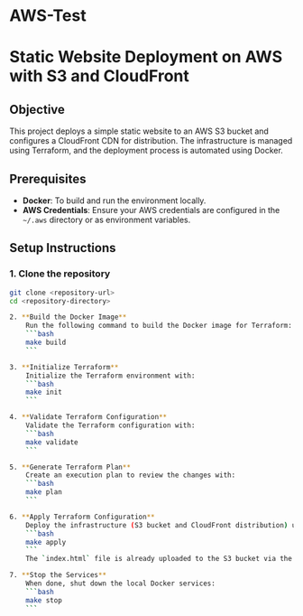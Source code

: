 # AWS-Test
# Static Website Deployment on AWS with S3 and CloudFront

## Objective
This project deploys a simple static website to an AWS S3 bucket and configures a CloudFront CDN for distribution. The infrastructure is managed using Terraform, and the deployment process is automated using Docker.

## Prerequisites
- **Docker**: To build and run the environment locally.
- **AWS Credentials**: Ensure your AWS credentials are configured in the `~/.aws` directory or as environment variables.

## Setup Instructions

### 1. Clone the repository
```bash
git clone <repository-url>
cd <repository-directory>

2. **Build the Docker Image**
    Run the following command to build the Docker image for Terraform:
    ```bash
    make build
    ```

3. **Initialize Terraform**
    Initialize the Terraform environment with:
    ```bash
    make init
    ```

4. **Validate Terraform Configuration**
    Validate the Terraform configuration with:
    ```bash
    make validate
    ```

5. **Generate Terraform Plan**
    Create an execution plan to review the changes with:
    ```bash
    make plan
    ```

6. **Apply Terraform Configuration**
    Deploy the infrastructure (S3 bucket and CloudFront distribution) using:
    ```bash
    make apply
    ```
    The `index.html` file is already uploaded to the S3 bucket via the Terraform configuration and is ready to be served through the CloudFront CDN.

7. **Stop the Services**
    When done, shut down the local Docker services:
    ```bash
    make stop
    ```
